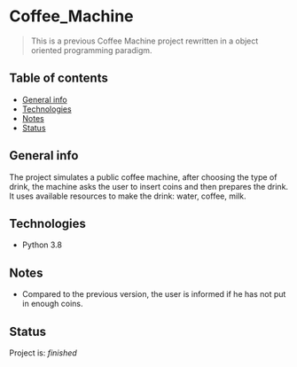 # Coffee_Machine
> This is a previous Coffee Machine project rewritten in a object oriented programming paradigm.

## Table of contents
* [General info](#general-info)
* [Technologies](#technologies)
* [Notes](#notes)
* [Status](#status)

## General info
The project simulates a public coffee machine, after choosing the type of drink, the machine asks the user to insert coins and then prepares the drink.
It uses available resources to make the drink: water, coffee, milk. 

## Technologies
* Python 3.8

## Notes
* Compared to the previous version, the user is informed if he has not put in enough coins.

## Status
Project is: _finished_
